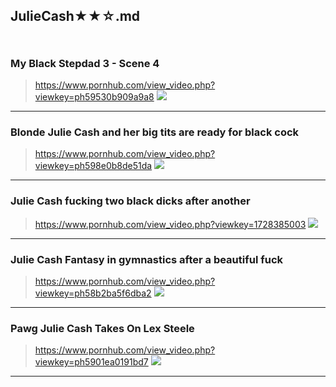 ## JulieCash★★☆.md
### 
>
![]()
---
### My Black Stepdad 3 - Scene 4
>https://www.pornhub.com/view_video.php?viewkey=ph59530b909a9a8
![](https://di.phncdn.com/videos/201706/28/122188001/original/(m=ecuKGgaaaa)(mh=iJvp5nIWr4mqy20b)7.jpg)
---
### Blonde Julie Cash and her big tits are ready for black cock
>https://www.pornhub.com/view_video.php?viewkey=ph598e0b8de51da
![](https://di.phncdn.com/videos/201708/11/128223701/original/(m=ecuKGgaaaa)(mh=C2tSPJLhEY8yLPha)0.jpg)
---
### Julie Cash fucking two black dicks after another
>https://www.pornhub.com/view_video.php?viewkey=1728385003
![](https://di.phncdn.com/videos/201412/27/36584441/original/(m=ecuKGgaaaa)(mh=LYIGLTss1xBRd71d)9.jpg)
---
### Julie Cash Fantasy in gymnastics after a beautiful fuck 
>https://www.pornhub.com/view_video.php?viewkey=ph58b2ba5f6dba2
![](https://di.phncdn.com/videos/201702/26/107667702/original/(m=ecuKGgaaaa)(mh=Xkf-uJWQW8QvJuC4)7.jpg)
---
### Pawg Julie Cash Takes On Lex Steele
>https://www.pornhub.com/view_video.php?viewkey=ph5901ea0191bd7
![](https://di.phncdn.com/videos/201704/27/114638641/original/(m=ecuKGgaaaa)(mh=RaAHOBax8zU9Tf8i)16.jpg)
---
